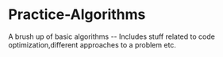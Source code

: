 # Practice-Algorithms
A brush up  of basic  algorithms
-- Includes stuff related to code optimization,different approaches to a problem etc.
